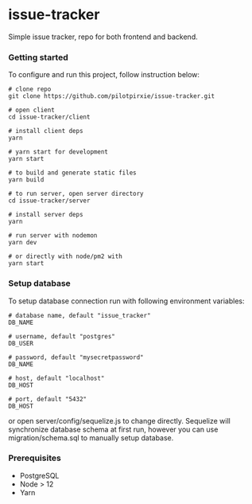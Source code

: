 # issue-tracker
Simple issue tracker, repo for both frontend and backend.

### Getting started

To configure and run this project, follow instruction below:
```shell
# clone repo
git clone https://github.com/pilotpirxie/issue-tracker.git

# open client
cd issue-tracker/client

# install client deps
yarn

# yarn start for development
yarn start

# to build and generate static files
yarn build

# to run server, open server directory
cd issue-tracker/server

# install server deps
yarn

# run server with nodemon
yarn dev

# or directly with node/pm2 with
yarn start
```

### Setup database
To setup database connection run with following environment variables:
```shell
# database name, default "issue_tracker"
DB_NAME

# username, default "postgres"
DB_USER

# password, default "mysecretpassword"
DB_NAME

# host, default "localhost"
DB_HOST

# port, default "5432"
DB_HOST
```
or open server/config/sequelize.js to change directly. 
Sequelize will synchronize database schema at first run, however
you can use migration/schema.sql to manually setup database.


### Prerequisites

* PostgreSQL
* Node > 12
* Yarn

